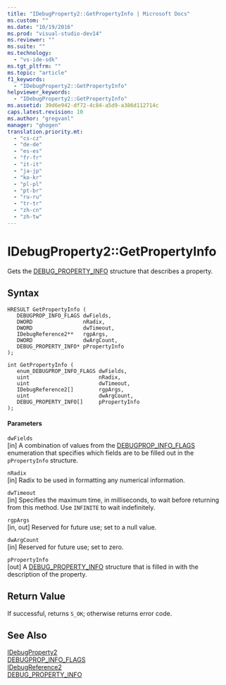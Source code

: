 ```yaml
---
title: "IDebugProperty2::GetPropertyInfo | Microsoft Docs"
ms.custom: ""
ms.date: "10/19/2016"
ms.prod: "visual-studio-dev14"
ms.reviewer: ""
ms.suite: ""
ms.technology: 
  - "vs-ide-sdk"
ms.tgt_pltfrm: ""
ms.topic: "article"
f1_keywords: 
  - "IDebugProperty2::GetPropertyInfo"
helpviewer_keywords: 
  - "IDebugProperty2::GetPropertyInfo"
ms.assetid: 39d6e942-df72-4c84-a5d9-a386d112714c
caps.latest.revision: 10
ms.author: "gregvanl"
manager: "ghogen"
translation.priority.mt: 
  - "cs-cz"
  - "de-de"
  - "es-es"
  - "fr-fr"
  - "it-it"
  - "ja-jp"
  - "ko-kr"
  - "pl-pl"
  - "pt-br"
  - "ru-ru"
  - "tr-tr"
  - "zh-cn"
  - "zh-tw"
---
```

# IDebugProperty2::GetPropertyInfo
Gets the [DEBUG_PROPERTY_INFO](../extensibility-debugger-reference/debug_property_info.md) structure that describes a property.  
  
## Syntax  
  
```cpp#  
HRESULT GetPropertyInfo (   
   DEBUGPROP_INFO_FLAGS dwFields,  
   DWORD                nRadix,  
   DWORD                dwTimeout,  
   IDebugReference2**   rgpArgs,  
   DWORD                dwArgCount,  
   DEBUG_PROPERTY_INFO* pPropertyInfo  
);  
```  
  
```cpp#  
int GetPropertyInfo (   
   enum_DEBUGPROP_INFO_FLAGS dwFields,  
   uint                      nRadix,  
   uint                      dwTimeout,  
   IDebugReference2[]        rgpArgs,  
   uint                      dwArgCount,  
   DEBUG_PROPERTY_INFO[]     pPropertyInfo  
);  
```  
  
#### Parameters  
 `dwFields`  
 [in] A combination of values from the [DEBUGPROP_INFO_FLAGS](../extensibility-debugger-reference/debugprop_info_flags.md) enumeration that specifies which fields are to be filled out in the `pPropertyInfo` structure.  
  
 `nRadix`  
 [in] Radix to be used in formatting any numerical information.  
  
 `dwTimeout`  
 [in] Specifies the maximum time, in milliseconds, to wait before returning from this method. Use `INFINITE` to wait indefinitely.  
  
 `rgpArgs`  
 [in, out] Reserved for future use; set to a null value.  
  
 `dwArgCount`  
 [in] Reserved for future use; set to zero.  
  
 `pPropertyInfo`  
 [out] A [DEBUG_PROPERTY_INFO](../extensibility-debugger-reference/debug_property_info.md) structure that is filled in with the description of the property.  
  
## Return Value  
 If successful, returns `S_OK`; otherwise returns error code.  
  
## See Also  
 [IDebugProperty2](../extensibility-debugger-reference/idebugproperty2.md)   
 [DEBUGPROP_INFO_FLAGS](../extensibility-debugger-reference/debugprop_info_flags.md)   
 [IDebugReference2](../extensibility-debugger-reference/idebugreference2.md)   
 [DEBUG_PROPERTY_INFO](../extensibility-debugger-reference/debug_property_info.md)